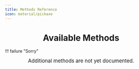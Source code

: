 ```yaml
---
title: Methods Reference
icon: material/pickaxe
---
```


<h1 align="center"><b>Available Methods</b></h1>

!!! failure "Sorry"
    <center><big> Additional methods are not yet documented.</big></center>



